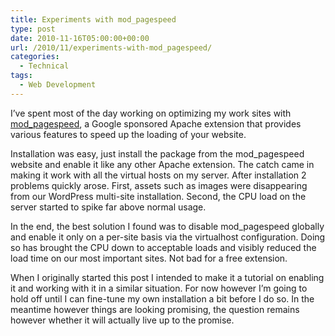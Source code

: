 ```yaml
---
title: Experiments with mod_pagespeed
type: post
date: 2010-11-16T05:00:00+00:00
url: /2010/11/experiments-with-mod_pagespeed/
categories:
  - Technical
tags:
  - Web Development
---
```


I’ve spent most of the day working on optimizing my work sites with [mod\_pagespeed](http://code.google.com/speed/page-speed/docs/module.html), a Google sponsored Apache extension that provides various features to speed up the loading of your website.

Installation was easy, just install the package from the mod_pagespeed website and enable it like any other Apache extension. The catch came in making it work with all the virtual hosts on my server. After installation 2 problems quickly arose. First, assets such as images were disappearing from our WordPress multi-site installation. Second, the CPU load on the server started to spike far above normal usage.

In the end, the best solution I found was to disable mod_pagespeed globally and enable it only on a per-site basis via the virtualhost configuration. Doing so has brought the CPU down to acceptable loads and visibly reduced the load time on our most important sites. Not bad for a free extension.

When I originally started this post I intended to make it a tutorial on enabling it and working with it in a similar situation. For now however I’m going to hold off until I can fine-tune my own installation a bit before I do so. In the meantime however things are looking promising, the question remains however whether it will actually live up to the promise.
